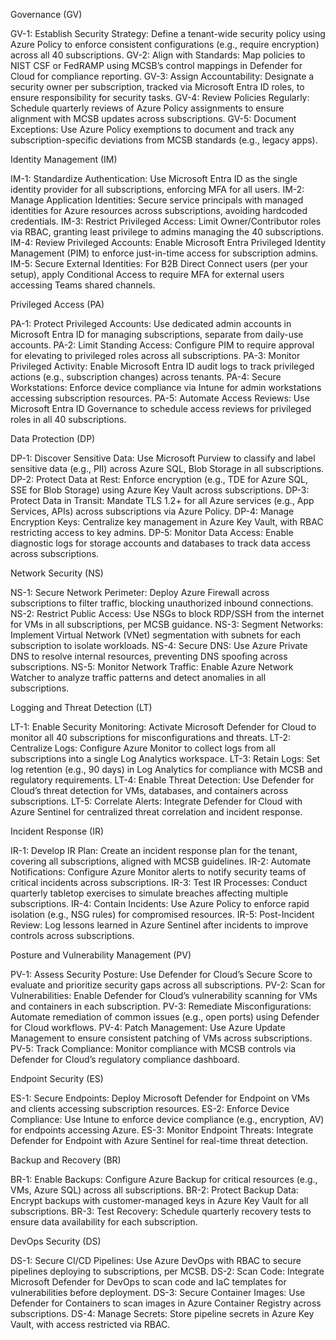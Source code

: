 Governance (GV)

GV-1: Establish Security Strategy: Define a tenant-wide security policy using Azure Policy to enforce consistent configurations (e.g., require encryption) across all 40 subscriptions.
GV-2: Align with Standards: Map policies to NIST CSF or FedRAMP using MCSB’s control mappings in Defender for Cloud for compliance reporting.
GV-3: Assign Accountability: Designate a security owner per subscription, tracked via Microsoft Entra ID roles, to ensure responsibility for security tasks.
GV-4: Review Policies Regularly: Schedule quarterly reviews of Azure Policy assignments to ensure alignment with MCSB updates across subscriptions.
GV-5: Document Exceptions: Use Azure Policy exemptions to document and track any subscription-specific deviations from MCSB standards (e.g., legacy apps).

Identity Management (IM)

IM-1: Standardize Authentication: Use Microsoft Entra ID as the single identity provider for all subscriptions, enforcing MFA for all users.
IM-2: Manage Application Identities: Secure service principals with managed identities for Azure resources across subscriptions, avoiding hardcoded credentials.
IM-3: Restrict Privileged Access: Limit Owner/Contributor roles via RBAC, granting least privilege to admins managing the 40 subscriptions.
IM-4: Review Privileged Accounts: Enable Microsoft Entra Privileged Identity Management (PIM) to enforce just-in-time access for subscription admins.
IM-5: Secure External Identities: For B2B Direct Connect users (per your setup), apply Conditional Access to require MFA for external users accessing Teams shared channels.

Privileged Access (PA)

PA-1: Protect Privileged Accounts: Use dedicated admin accounts in Microsoft Entra ID for managing subscriptions, separate from daily-use accounts.
PA-2: Limit Standing Access: Configure PIM to require approval for elevating to privileged roles across all subscriptions.
PA-3: Monitor Privileged Activity: Enable Microsoft Entra ID audit logs to track privileged actions (e.g., subscription changes) across tenants.
PA-4: Secure Workstations: Enforce device compliance via Intune for admin workstations accessing subscription resources.
PA-5: Automate Access Reviews: Use Microsoft Entra ID Governance to schedule access reviews for privileged roles in all 40 subscriptions.

Data Protection (DP)

DP-1: Discover Sensitive Data: Use Microsoft Purview to classify and label sensitive data (e.g., PII) across Azure SQL, Blob Storage in all subscriptions.
DP-2: Protect Data at Rest: Enforce encryption (e.g., TDE for Azure SQL, SSE for Blob Storage) using Azure Key Vault across subscriptions.
DP-3: Protect Data in Transit: Mandate TLS 1.2+ for all Azure services (e.g., App Services, APIs) across subscriptions via Azure Policy.
DP-4: Manage Encryption Keys: Centralize key management in Azure Key Vault, with RBAC restricting access to key admins.
DP-5: Monitor Data Access: Enable diagnostic logs for storage accounts and databases to track data access across subscriptions.

Network Security (NS)

NS-1: Secure Network Perimeter: Deploy Azure Firewall across subscriptions to filter traffic, blocking unauthorized inbound connections.
NS-2: Restrict Public Access: Use NSGs to block RDP/SSH from the internet for VMs in all subscriptions, per MCSB guidance.
NS-3: Segment Networks: Implement Virtual Network (VNet) segmentation with subnets for each subscription to isolate workloads.
NS-4: Secure DNS: Use Azure Private DNS to resolve internal resources, preventing DNS spoofing across subscriptions.
NS-5: Monitor Network Traffic: Enable Azure Network Watcher to analyze traffic patterns and detect anomalies in all subscriptions.

Logging and Threat Detection (LT)

LT-1: Enable Security Monitoring: Activate Microsoft Defender for Cloud to monitor all 40 subscriptions for misconfigurations and threats.
LT-2: Centralize Logs: Configure Azure Monitor to collect logs from all subscriptions into a single Log Analytics workspace.
LT-3: Retain Logs: Set log retention (e.g., 90 days) in Log Analytics for compliance with MCSB and regulatory requirements.
LT-4: Enable Threat Detection: Use Defender for Cloud’s threat detection for VMs, databases, and containers across subscriptions.
LT-5: Correlate Alerts: Integrate Defender for Cloud with Azure Sentinel for centralized threat correlation and incident response.

Incident Response (IR)

IR-1: Develop IR Plan: Create an incident response plan for the tenant, covering all subscriptions, aligned with MCSB guidelines.
IR-2: Automate Notifications: Configure Azure Monitor alerts to notify security teams of critical incidents across subscriptions.
IR-3: Test IR Processes: Conduct quarterly tabletop exercises to simulate breaches affecting multiple subscriptions.
IR-4: Contain Incidents: Use Azure Policy to enforce rapid isolation (e.g., NSG rules) for compromised resources.
IR-5: Post-Incident Review: Log lessons learned in Azure Sentinel after incidents to improve controls across subscriptions.

Posture and Vulnerability Management (PV)

PV-1: Assess Security Posture: Use Defender for Cloud’s Secure Score to evaluate and prioritize security gaps across all subscriptions.
PV-2: Scan for Vulnerabilities: Enable Defender for Cloud’s vulnerability scanning for VMs and containers in each subscription.
PV-3: Remediate Misconfigurations: Automate remediation of common issues (e.g., open ports) using Defender for Cloud workflows.
PV-4: Patch Management: Use Azure Update Management to ensure consistent patching of VMs across subscriptions.
PV-5: Track Compliance: Monitor compliance with MCSB controls via Defender for Cloud’s regulatory compliance dashboard.

Endpoint Security (ES)

ES-1: Secure Endpoints: Deploy Microsoft Defender for Endpoint on VMs and clients accessing subscription resources.
ES-2: Enforce Device Compliance: Use Intune to enforce device compliance (e.g., encryption, AV) for endpoints accessing Azure.
ES-3: Monitor Endpoint Threats: Integrate Defender for Endpoint with Azure Sentinel for real-time threat detection.

Backup and Recovery (BR)

BR-1: Enable Backups: Configure Azure Backup for critical resources (e.g., VMs, Azure SQL) across all subscriptions.
BR-2: Protect Backup Data: Encrypt backups with customer-managed keys in Azure Key Vault for all subscriptions.
BR-3: Test Recovery: Schedule quarterly recovery tests to ensure data availability for each subscription.

DevOps Security (DS)

DS-1: Secure CI/CD Pipelines: Use Azure DevOps with RBAC to secure pipelines deploying to subscriptions, per MCSB.
DS-2: Scan Code: Integrate Microsoft Defender for DevOps to scan code and IaC templates for vulnerabilities before deployment.
DS-3: Secure Container Images: Use Defender for Containers to scan images in Azure Container Registry across subscriptions.
DS-4: Manage Secrets: Store pipeline secrets in Azure Key Vault, with access restricted via RBAC.